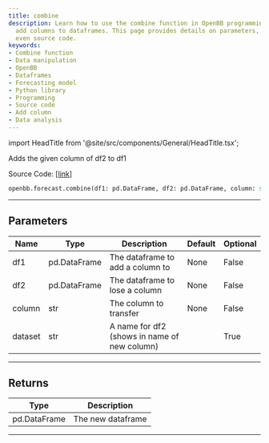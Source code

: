 ```yaml
---
title: combine
description: Learn how to use the combine function in OpenBB programming library to
  add columns to dataframes. This page provides details on parameters, returns, and
  even source code.
keywords:
- Combine function
- Data manipulation
- OpenBB
- Dataframes
- Forecasting model
- Python library
- Programming
- Source code
- Add column
- Data analysis
---
```


import HeadTitle from '@site/src/components/General/HeadTitle.tsx';

<HeadTitle title="forecast.combine - Reference | OpenBB SDK Docs" />

Adds the given column of df2 to df1

Source Code: [[link](https://github.com/OpenBB-finance/OpenBBTerminal/tree/main/openbb_terminal/forecast/forecast_model.py#L409)]

```python
openbb.forecast.combine(df1: pd.DataFrame, df2: pd.DataFrame, column: str, dataset: str = "")
```

---

## Parameters

| Name | Type | Description | Default | Optional |
| ---- | ---- | ----------- | ------- | -------- |
| df1 | pd.DataFrame | The dataframe to add a column to | None | False |
| df2 | pd.DataFrame | The dataframe to lose a column | None | False |
| column | str | The column to transfer | None | False |
| dataset | str | A name for df2 (shows in name of new column) |  | True |


---

## Returns

| Type | Description |
| ---- | ----------- |
| pd.DataFrame | The new dataframe |
---
